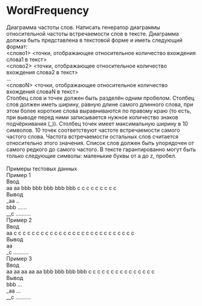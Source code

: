 # WordFrequency
Диаграмма частоты слов. 
Написать генератор диаграммы относительной частоты встречаемости слов в тексте.
Диаграмма должна быть представлена в текстовой форме и иметь следующий формат:<br/>
<слово1> <точки, отображающее относительное количество вхождения слова1 в текст><br/>
<слово2> <точки, отображающее относительное количество вхождения слова2 в текст><br/>
...<br/>
<словоN> <точки, отображающее относительное количество вхождения словаN в текст><br/>
Столбец слов и точек должен быть разделён одним пробелом.
Столбец слов должен иметь ширину, равную длине самого длинного слова, при этом более
короткие слова выравниваются по правому краю (то есть, при выводе перед ними записывается
нужное количество знаков подчёркивания (_)).
Столбец точек имеет максимальную ширину в 10 символов. 10 точек соответствуют частоте
встречаемости самого частого слова. Частота встречаемости остальных слов считается
относительно этого значения.
Список слов должен быть упорядочен от самого редкого до самого частого.
В тексте гарантированно могут быть только следующие символы: маленькие буквы от a до z,
пробел.<br/><br/>
Примеры тестовых данных<br/>
Пример 1<br/>
Ввод<br/>
aa aa bbb bbb bbb bbb bbb c c c c c c c c c<br/>
Вывод<br/>
_aa ..<br/>
bbb ......<br/>
__c ..........<br/>
Пример 2<br/>
Ввод<br/>
aa c c c c c c c c c c c c c c c c c c c c c c c c c c c<br/>
Вывод<br/>
aa<br/>
_c ..........<br/>
Пример 3<br/>
Ввод<br/>
aa aa aa aa aa bbb bbb bbb bbb c c c c c c c c c c c c c c c<br/>
Вывод<br/>
bbb ...<br/>
_aa ...<br/>
__c ..........<br/>
